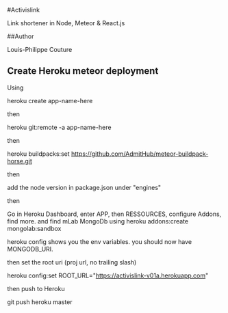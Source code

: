 #Activislink

Link shortener in Node, Meteor & React.js

##Author

Louis-Philippe Couture

## Create Heroku meteor deployment

Using 

heroku create app-name-here

then

heroku git:remote -a app-name-here

then

heroku buildpacks:set https://github.com/AdmitHub/meteor-buildpack-horse.git

then

add the node version in package.json under "engines"

then

Go in Heroku Dashboard, enter APP, then RESSOURCES, configure Addons, find more. and find mLab MongoDb
using 
heroku addons:create mongolab:sandbox

heroku config shows you the env variables. you should now have MONGODB_URI.

then set the root uri (proj url, no trailing slash)

heroku config:set ROOT_URL="https://activislink-v01a.herokuapp.com"

then push to Heroku

git push heroku master

